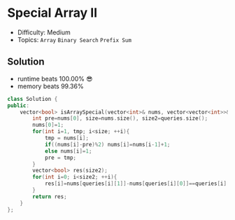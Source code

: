 # Special Array II
- Difficulty: Medium
- Topics: `Array` `Binary Search` `Prefix Sum`

<!-- ## Data Structure
``` cpp
``` -->

## Solution
- runtime beats 100.00% 😎
- memory beats 99.36%
``` cpp
class Solution {
public:
    vector<bool> isArraySpecial(vector<int>& nums, vector<vector<int>>& queries) {
        int pre=nums[0], size=nums.size(), size2=queries.size();
        nums[0]=1;
        for(int i=1, tmp; i<size; ++i){
            tmp = nums[i];
            if((nums[i]-pre)%2) nums[i]=nums[i-1]+1;
            else nums[i]=1;
            pre = tmp;
        }
        vector<bool> res(size2);
        for(int i=0; i<size2; ++i){
            res[i]=nums[queries[i][1]]-nums[queries[i][0]]==queries[i][1]-queries[i][0];
        }
        return res;
    }
};
```

<!-- ## Improving
### source code
- runtime beats 
- memory beats 
``` cpp
``` -->
